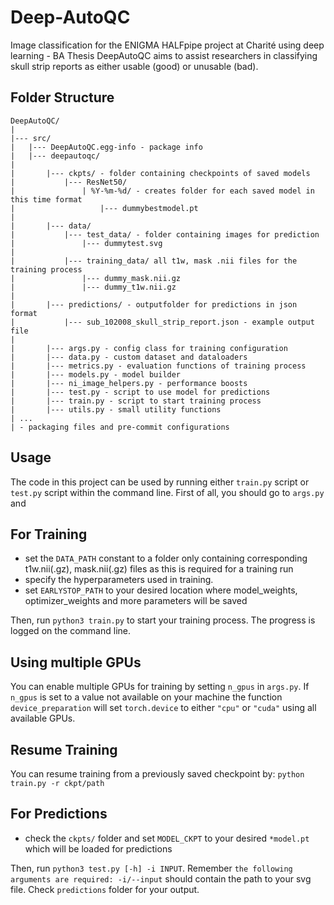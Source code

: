 # Deep-AutoQC
Image classification for the ENIGMA HALFpipe project at Charité  using deep learning - BA Thesis
DeepAutoQC aims to assist researchers in classifying skull strip reports as either usable (good) or unusable (bad).

## Folder Structure
````
DeepAutoQC/
|
|--- src/
|   |--- DeepAutoQC.egg-info - package info
|   |--- deepautoqc/
|
|       |--- ckpts/ - folder containing checkpoints of saved models
|           |--- ResNet50/
|               | %Y-%m-%d/ - creates folder for each saved model in this time format
|                   |--- dummybestmodel.pt
|
|       |--- data/
|           |--- test_data/ - folder containing images for prediction
|               |--- dummytest.svg
|
|           |--- training_data/ all t1w, mask .nii files for the training process
|               |--- dummy_mask.nii.gz
|               |--- dummy_t1w.nii.gz
|
|       |--- predictions/ - outputfolder for predictions in json format
|           |--- sub_102008_skull_strip_report.json - example output file
|
|       |--- args.py - config class for training configuration
|       |--- data.py - custom dataset and dataloaders
|       |--- metrics.py - evaluation functions of training process
|       |--- models.py - model builder
|       |--- ni_image_helpers.py - performance boosts
|       |--- test.py - script to use model for predictions
|       |--- train.py - script to start training process
|       |--- utils.py - small utility functions
| ...
| - packaging files and pre-commit configurations
````

## Usage
The code in this project can be used by running either `train.py` script or `test.py` script within the command line.
First of all, you should go to `args.py` and
## For Training
* set the `DATA_PATH` constant to a folder only containing corresponding t1w.nii(.gz), mask.nii(.gz) files as this is required for a training run
* specify the hyperparameters used in training.
* set `EARLYSTOP_PATH` to your desired location where model_weights, optimizer_weights and more parameters will be saved

Then, run `python3 train.py` to start your training process. The progress is logged on the command line.

## Using multiple GPUs
You can enable multiple GPUs for training by setting `n_gpus` in `args.py`. If `n_gpus` is set to a value not available on your machine the function `device_preparation` will set `torch.device` to either `"cpu"` or `"cuda"` using all available GPUs.

## Resume Training
You can resume training from a previously saved checkpoint by:
`python train.py -r ckpt/path`

## For Predictions
* check the `ckpts/` folder and set `MODEL_CKPT` to your desired `*model.pt` which will be loaded for predictions

Then, run `python3 test.py [-h] -i INPUT`. Remember `the following arguments are required: -i/--input` should contain the path to your svg file.
Check `predictions` folder for your output.
